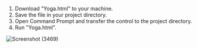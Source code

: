 1. Download "Yoga.html" to your machine.
2. Save the file in your project directory.
3. Open Command Prompt and transfer the control to the project directory.
4. Run "Yoga.html".

![Screenshot (3469)](https://github.com/user-attachments/assets/d4c09f27-5d02-4149-b25e-33338301e1dc)
